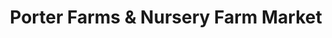 ---
title: "Porter Farms & Nursery Farm Market"
url: /raleigh/porter-farms-und-nursery-farm-market/
shop: Hofladen
---